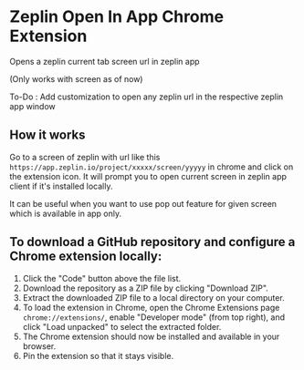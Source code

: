# Zeplin Open In App Chrome Extension

Opens a zeplin current tab screen url in zeplin app

(Only works with screen as of now)

To-Do : Add customization to open any zeplin url in the respective zeplin app window

## How it works

Go to a screen of zeplin with url like this `https://app.zeplin.io/project/xxxxx/screen/yyyyy` in chrome and click on the extension icon.
It will prompt you to open current screen in zeplin app client if it's installed locally.

It can be useful when you want to use pop out feature for given screen which is available in app only.


## To download a GitHub repository and configure a Chrome extension locally:

1. Click the "Code" button above the file list.
2. Download the repository as a ZIP file by clicking "Download ZIP".
3. Extract the downloaded ZIP file to a local directory on your computer.
4. To load the extension in Chrome, open the Chrome Extensions page `chrome://extensions/`, enable "Developer mode" (from top right), and click "Load unpacked" to select the extracted folder.
5. The Chrome extension should now be installed and available in your browser.
6. Pin the extension so that it stays visible.
